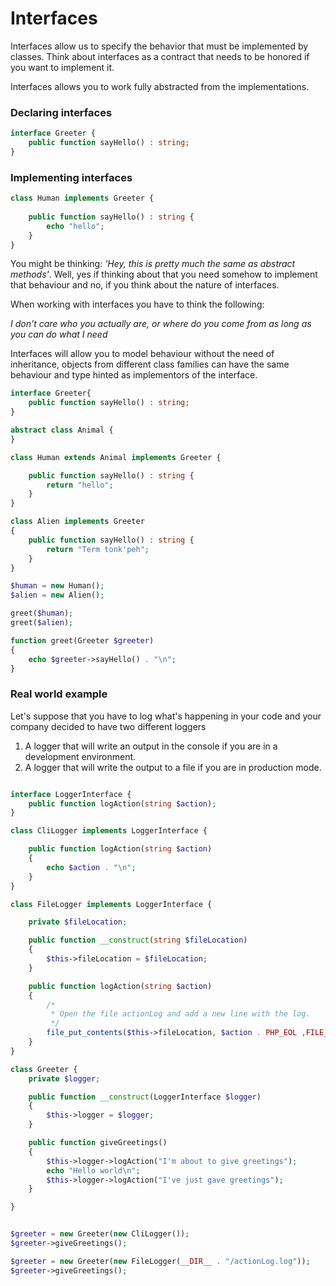 # Interfaces

Interfaces allow us to specify the behavior that must be implemented by classes. Think about interfaces as a contract
that needs to be honored if you want to implement it.

Interfaces allows you to work fully abstracted from the implementations.

### Declaring interfaces
```php
interface Greeter {
    public function sayHello() : string;
}
```
### Implementing interfaces

```php
class Human implements Greeter {
 
    public function sayHello() : string {
        echo "hello";
    }    
}
```

You might be thinking: _'Hey, this is pretty much the same as abstract methods'_. Well, yes if thinking about that you need 
somehow to implement that behaviour and no, if you think about the nature of interfaces. 

When working with interfaces you have to think the following:

_I don't care who you actually are, or where do you come from as long as you can do what I need_

Interfaces will allow you to model behaviour without the need of inheritance, objects from different class families can have the same behaviour and type hinted as implementors of the interface. 


```php
interface Greeter{
    public function sayHello() : string;
}

abstract class Animal {
}

class Human extends Animal implements Greeter {

    public function sayHello() : string {
        return "hello";
    }
}

class Alien implements Greeter
{
    public function sayHello() : string {
        return "Term tonk'peh";
    }
}

$human = new Human();
$alien = new Alien();

greet($human);
greet($alien);

function greet(Greeter $greeter)
{
    echo $greeter->sayHello() . "\n";
}
```

### Real world example

Let's suppose that you have to log what's happening in your code and your company decided to have two different loggers

1. A logger that will write an output in the console if you are in a development environment.
2. A logger that will write the output to a file if you are in production mode.


```php

interface LoggerInterface {
    public function logAction(string $action);
}

class CliLogger implements LoggerInterface {

    public function logAction(string $action)
    {
        echo $action . "\n";
    }
}

class FileLogger implements LoggerInterface {

    private $fileLocation;

    public function __construct(string $fileLocation)
    {
        $this->fileLocation = $fileLocation;
    }

    public function logAction(string $action)
    {
        /*
         * Open the file actionLog and add a new line with the log. 
         */
        file_put_contents($this->fileLocation, $action . PHP_EOL ,FILE_APPEND);
    }
}

class Greeter {
    private $logger;

    public function __construct(LoggerInterface $logger)
    {
        $this->logger = $logger;
    }

    public function giveGreetings()
    {
        $this->logger->logAction("I'm about to give greetings");
        echo "Hello world\n";
        $this->logger->logAction("I've just gave greetings");
    }

}


$greeter = new Greeter(new CliLogger());
$greeter->giveGreetings();

$greeter = new Greeter(new FileLogger(__DIR__ . "/actionLog.log"));
$greeter->giveGreetings();
```

